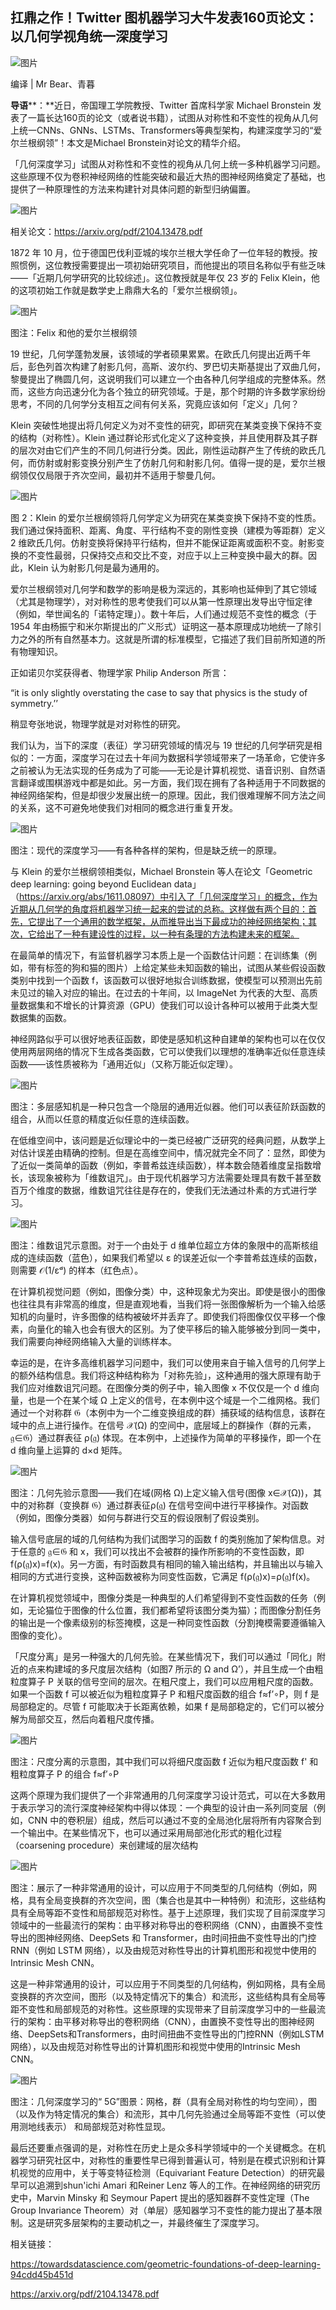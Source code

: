 ## 扛鼎之作！Twitter 图机器学习大牛发表160页论文：以几何学视角统一深度学习

![图片](https://mmbiz.qpic.cn/mmbiz_jpg/cNFA8C0uVPsHkqSd4YZMibVIibPwKuNOTBaU1bvSicHgppllgVCV7of9EcCGHtxXy8RpwHkiaQvPtNuNWIbyrgLSlA/640?wx_fmt=jpeg&tp=webp&wxfrom=5&wx_lazy=1&wx_co=1)

编译 | Mr Bear、青暮

**导语****：**近日，帝国理工学院教授、Twitter 首席科学家 Michael Bronstein 发表了一篇长达160页的论文（或者说书籍），试图从对称性和不变性的视角从几何上统一CNNs、GNNs、LSTMs、Transformers等典型架构，构建深度学习的“爱尔兰根纲领”！本文是Michael Bronstein对论文的精华介绍。

「几何深度学习」试图从对称性和不变性的视角从几何上统一多种机器学习问题。这些原理不仅为卷积神经网络的性能突破和最近大热的图神经网络奠定了基础，也提供了一种原理性的方法来构建针对具体问题的新型归纳偏置。 

![图片](https://mmbiz.qpic.cn/mmbiz_png/cNFA8C0uVPsHkqSd4YZMibVIibPwKuNOTBvM67fb9bYA6rg1wWu4eMjd0fTCbS70iaWRXZGJKic1s8CbX54r2YUuaw/640?wx_fmt=png&tp=webp&wxfrom=5&wx_lazy=1&wx_co=1)

相关论文：https://arxiv.org/pdf/2104.13478.pdf

1872 年 10 月，位于德国巴伐利亚城的埃尔兰根大学任命了一位年轻的教授。按照惯例，这位教授需要提出一项初始研究项目，而他提出的项目名称似乎有些乏味——「近期几何学研究的比较综述」。这位教授就是年仅 23 岁的 Felix Klein，他的这项初始工作就是数学史上鼎鼎大名的「爱尔兰根纲领」。

![图片](https://mmbiz.qpic.cn/mmbiz_png/cNFA8C0uVPsHkqSd4YZMibVIibPwKuNOTBB9EV1Gx1kfSicswbkLHC79yWQOdBled3Xj0ez02tgTAf2y0xxyHmgzw/640?wx_fmt=png&tp=webp&wxfrom=5&wx_lazy=1&wx_co=1)

图注：Felix 和他的爱尔兰根纲领

 19 世纪，几何学蓬勃发展，该领域的学者硕果累累。在欧氏几何提出近两千年后，彭色列首次构建了射影几何，高斯、波尔约、罗巴切夫斯基提出了双曲几何，黎曼提出了椭圆几何，这说明我们可以建立一个由各种几何学组成的完整体系。然而，这些方向迅速分化为各个独立的研究领域。于是，那个时期的许多数学家纷纷思考，不同的几何学分支相互之间有何关系，究竟应该如何「定义」几何？

Klein 突破性地提出将几何定义为对不变性的研究，即研究在某类变换下保持不变的结构（对称性）。Klein 通过群论形式化定义了这种变换，并且使用群及其子群的层次对由它们产生的不同几何进行分类。因此，刚性运动群产生了传统的欧氏几何，而仿射或射影变换分别产生了仿射几何和射影几何。值得一提的是，爱尔兰根纲领仅仅局限于齐次空间，最初并不适用于黎曼几何。

![图片](https://mmbiz.qpic.cn/mmbiz_png/cNFA8C0uVPsHkqSd4YZMibVIibPwKuNOTBvy6jfVqgE4VJPCNMV6CEuk0oVz7ZsibuZVXCJyZJkkmhlMIbx2kBX5w/640?wx_fmt=png&tp=webp&wxfrom=5&wx_lazy=1&wx_co=1)

图 2：Klein 的爱尔兰根纲领将几何学定义为研究在某类变换下保持不变的性质。我们通过保持面积、距离、角度、平行结构不变的刚性变换（建模为等距群）定义 2 维欧氏几何。仿射变换将保持平行结构，但并不能保证距离或面积不变。射影变换的不变性最弱，只保持交点和交比不变，对应于以上三种变换中最大的群。因此，Klein 认为射影几何是最为通用的。

爱尔兰根纲领对几何学和数学的影响是极为深远的，其影响也延伸到了其它领域（尤其是物理学），对对称性的思考使我们可以从第一性原理出发导出守恒定律（例如，举世闻名的「诺特定理」）。数十年后，人们通过规范不变性的概念（于 1954 年由杨振宁和米尔斯提出的广义形式）证明这一基本原理成功地统一了除引力之外的所有自然基本力。这就是所谓的标准模型，它描述了我们目前所知道的所有物理知识。

正如诺贝尔奖获得者、物理学家 Philip Anderson 所言：

“it is only slightly overstating the case to say that physics is the study of symmetry.’’

稍显夸张地说，物理学就是对对称性的研究。

我们认为，当下的深度（表征）学习研究领域的情况与 19 世纪的几何学研究是相似的：一方面，深度学习在过去十年间为数据科学领域带来了一场革命，它使许多之前被认为无法实现的任务成为了可能——无论是计算机视觉、语音识别、自然语言翻译或围棋游戏中都是如此。另一方面，我们现在拥有了各种适用于不同数据的神经网络架构，但是却很少发展出统一的原理。因此，我们很难理解不同方法之间的关系，这不可避免地使我们对相同的概念进行重复开发。

![图片](https://mmbiz.qpic.cn/mmbiz_png/cNFA8C0uVPsHkqSd4YZMibVIibPwKuNOTBic1FKU1LAGsic2w8lh7oaB1uk8dvtWBicLjztanZxbjkygO3GGwTxa3Lg/640?wx_fmt=png&tp=webp&wxfrom=5&wx_lazy=1&wx_co=1)

图注：现代的深度学习——有各种各样的架构，但是缺乏统一的原理。

与 Klein 的爱尔兰根纲领相类似，Michael Bronstein 等人在论文「Geometric deep learning: going beyond Euclidean data」（https://arxiv.org/abs/1611.08097）中引入了「几何深度学习」的概念，作为近期从几何学的角度将机器学习统一起来的尝试的总称。这样做有两个目的：首先，它提出了一个通用的数学框架，从而推导出当下最成功的神经网络架构；其次，它给出了一种有建设性的过程，以一种有条理的方法构建未来的框架。

在最简单的情况下，有监督机器学习本质上是一个函数估计问题：在训练集（例如，带有标签的狗和猫的图片）上给定某些未知函数的输出，试图从某些假设函数类别中找到一个函数 f，该函数可以很好地拟合训练数据，使模型可以预测出先前未见过的输入对应的输出。在过去的十年间，以 ImageNet 为代表的大型、高质量数据集和不增长的计算资源（GPU）使我们可以设计各种可以被用于此类大型数据集的函数。

神经网路似乎可以很好地表征函数，即使是感知机这种自建单的架构也可以在仅仅使用两层网络的情况下生成各类函数，它可以使我们以理想的准确率近似任意连续函数——该性质被称为「通用近似」（又称万能近似定理）。

![图片](https://mmbiz.qpic.cn/mmbiz_png/cNFA8C0uVPsHkqSd4YZMibVIibPwKuNOTBpibYC4fV1qeOHI00l3nSd2M14iapxaqfGQMiaVNEvCGUmNZDCZqq0zjYA/640?wx_fmt=png&tp=webp&wxfrom=5&wx_lazy=1&wx_co=1)

图注：多层感知机是一种只包含一个隐层的通用近似器。他们可以表征阶跃函数的组合，从而以任意的精度近似任意的连续函数。

在低维空间中，该问题是近似理论中的一类已经被广泛研究的经典问题，从数学上对估计误差由精确的控制。但是在高维空间中，情况就完全不同了：显然，即使为了近似一类简单的函数（例如，李普希兹连续函数），样本数会随着维度呈指数增长，该现象被称为「维数诅咒」。由于现代机器学习方法需要处理具有数千甚至数百万个维度的数据，维数诅咒往往是存在的，使我们无法通过朴素的方式进行学习。

![图片](https://mmbiz.qpic.cn/mmbiz_png/cNFA8C0uVPsHkqSd4YZMibVIibPwKuNOTBD3t5sVicWwLZwnqIqepEPHO6wSSI26DyicJDBbzobKVNT4uTM1h3PGwg/640?wx_fmt=png&tp=webp&wxfrom=5&wx_lazy=1&wx_co=1)

图注：维数诅咒示意图。对于一个由处于 d 维单位超立方体的象限中的高斯核组成的连续函数（蓝色），如果我们希望以 ε 的误差近似一个李普希兹连续的函数，则需要 𝒪(1/εᵈ) 的样本（红色点）。

在计算机视觉问题（例如，图像分类）中，这种现象尤为突出。即使是很小的图像也往往具有非常高的维度，但是直观地看，当我们将一张图像解析为一个输入给感知机的向量时，许多图像的结构被破坏并丢弃了。即使我们将图像仅仅平移一个像素，向量化的输入也会有很大的区别。为了使平移后的输入能够被分到同一类中，我们需要向神经网络输入大量的训练样本。

幸运的是，在许多高维机器学习问题中，我们可以使用来自于输入信号的几何学上的额外结构信息。我们将这种结构称为「对称先验」，这种通用的强大原理有助于我们应对维数诅咒问题。在图像分类的例子中，输入图像 x 不仅仅是一个 d 维向量，也是一个在某个域 Ω 上定义的信号，在本例中这个域是一个二维网格。我们通过一个对称群 𝔊（本例中为一个二维变换组成的群）捕获域的结构信息，该群在域中的点上进行操作。在信号 𝒳(Ω) 的空间中，底层域上的群操作（群的元素，𝔤∈𝔊）通过群表征 ρ(𝔤) 体现。在本例中，上述操作为简单的平移操作，即一个在 d 维向量上运算的 d×d 矩阵。

![图片](https://mmbiz.qpic.cn/mmbiz_png/cNFA8C0uVPsHkqSd4YZMibVIibPwKuNOTBh1NK118ibkcwHjNia6EJfQUZUPNpK7eSQ7zPYGib8jwH4f4mx1kY4SYrw/640?wx_fmt=png&tp=webp&wxfrom=5&wx_lazy=1&wx_co=1)

图注：几何先验示意图——我们在域(网格 Ω)上定义输入信号(图像 x∈𝒳(Ω))，其中的对称群（变换群 𝔊）通过群表征ρ(𝔤) 在信号空间中进行平移操作。对函数（例如，图像分类器）如何与群进行交互的假设限制了假设类别。

输入信号底层的域的几何结构为我们试图学习的函数 f 的类别施加了架构信息。对于任意的 𝔤∈𝔊 和 x，我们可以找出不会被群的操作所影响的不变性函数，即  f(ρ(𝔤)x)=f(x)。另一方面，有时函数具有相同的输入输出结构，并且输出以与输入相同的方式进行变换，这种函数被称为同变性函数，它满足  f(ρ(𝔤)x)=ρ(𝔤)f(x)。

在计算机视觉领域中，图像分类是一种典型的人们希望得到不变性函数的任务（例如，无论猫位于图像的什么位置，我们都希望将该图分类为猫）；而图像分割任务的输出是一个像素级别的标签掩模，这是一种同变性函数（分割掩模需要遵循输入图像的变化）。

「尺度分离」是另一种强大的几何先验。在某些情况下，我们可以通过「同化」附近的点来构建域的多尺度层次结构（如图7 所示的 Ω and Ω’），并且生成一个由粗粒度算子 P 关联的信号空间的层次。在粗尺度上，我们可以应用粗尺度的函数。如果一个函数 f 可以被近似为粗粒度算子 P 和粗尺度函数的组合  f≈f’∘P，则  f 是局部稳定的。尽管 f 可能取决于长距离依赖，如果 f 是局部稳定的，它们可以被分解为局部交互，然后向着粗尺度传播。

![图片](https://mmbiz.qpic.cn/mmbiz_png/cNFA8C0uVPsHkqSd4YZMibVIibPwKuNOTBYnR0Dk8BnyFwJFh9YSJmGrDK4ThicicGrV724iaMEsqq0CVJnz0rCXSYA/640?wx_fmt=png&tp=webp&wxfrom=5&wx_lazy=1&wx_co=1)

图注：尺度分离的示意图，其中我们可以将细尺度函数 f 近似为粗尺度函数 f' 和粗粒度算子 P 的组合 f≈f′∘P

这两个原理为我们提供了一个非常通用的几何深度学习设计范式，可以在大多数用于表示学习的流行深度神经架构中得以体现：一个典型的设计由一系列同变层（例如，CNN 中的卷积层）组成，然后可以通过不变的全局池化层将所有内容聚合到一个输出中。在某些情况下，也可以通过采用局部池化形式的粗化过程（coarsening procedure）来创建域的层次结构

![图片](https://mmbiz.qpic.cn/mmbiz_png/cNFA8C0uVPsHkqSd4YZMibVIibPwKuNOTBUmrE8RDPibgQhEcaNcJTqYemrYralicTic4LE3Kt9ibUeXPuRXXeGAHqAA/640?wx_fmt=png&tp=webp&wxfrom=5&wx_lazy=1&wx_co=1)

图注：展示了一种非常通用的设计，可以应用于不同类型的几何结构（例如，网格，具有全局变换群的齐次空间，图（集合也是其中一种特例）和流形，这些结构具有全局等距不变性和局部规范对称性。基于上述原理，我们实现了目前深度学习领域中的一些最流行的架构：由平移对称导出的卷积网络（CNN），由置换不变性导出的图神经网络、DeepSets 和 Transformer，由时间扭曲不变性导出的门控 RNN（例如 LSTM 网络），以及由规范对称性导出的计算机图形和视觉中使用的 Intrinsic Mesh CNN。

这是一种非常通用的设计，可以应用于不同类型的几何结构，例如网格，具有全局变换群的齐次空间，图形（以及特定情况下的集合）和流形，这些结构具有全局等距不变性和局部规范的对称性。这些原理的实现带来了目前深度学习中的一些最流行的架构：由平移对称导出的卷积网络（CNN），由置换不变性导出的图神经网络、DeepSets和Transformers，由时间扭曲不变性导出的门控RNN（例如LSTM网络），以及由规范对称性导出的计算机图形和视觉中使用的Intrinsic Mesh CNN。

![图片](https://mmbiz.qpic.cn/mmbiz_png/cNFA8C0uVPsHkqSd4YZMibVIibPwKuNOTBPHDib4D47qDRja5n1TNSPKuulkaiacmiclhBFgZLUbI8KHrIoAV2o49uQ/640?wx_fmt=png&tp=webp&wxfrom=5&wx_lazy=1&wx_co=1)

图注：几何深度学习的“ 5G”图景：网格，群（具有全局对称性的均匀空间），图（以及作为特定情况的集合）和流形，其中几何先验通过全局等距不变性（可以使用测地线表示） 和局部规范对称性显现。

最后还要重点强调的是，对称性在历史上是众多科学领域中的一个关键概念。在机器学习研究社区中，对称性的重要性早已得到普遍认可，特别是在模式识别和计算机视觉的应用中，关于等变特征检测（Equivariant Feature Detection）的研究最早可以追溯到shun'ichi Amari 和Reiner Lenz 等人的工作。在神经网络的研究历史中，Marvin Minsky 和 Seymour Papert 提出的感知器群不变性定理（The Group Invariance Theorem）对（单层）感知器学习不变性的能力提出了基本限制。这是研究多层架构的主要动机之一，并最终催生了深度学习。

相关链接：

https://towardsdatascience.com/geometric-foundations-of-deep-learning-94cdd45b451d

https://arxiv.org/pdf/2104.13478.pdf